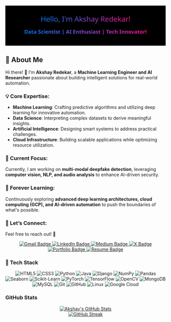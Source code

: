 ![Banner](banner.svg)

## 🌟 About Me  

Hi there! 👋 I’m **Akshay Redekar**, a **Machine Learning Engineer and AI Researcher** passionate about building intelligent solutions for real-world automation.  
### 💡 Core Expertise:  
- **Machine Learning**: Crafting predictive algorithms and utilizing deep learning for innovative automation.  
- **Data Science**: Interpreting complex datasets to derive meaningful insights.  
- **Artificial Intelligence**: Designing smart systems to address practical challenges.  
- **Cloud Infrastructure**: Building scalable applications while optimizing resource utilization.  

### 🎯 Current Focus:  
Currently, I am working on **multi-modal deepfake detection**, leveraging **computer vision, NLP, and audio analysis** to enhance AI-driven security.  

### 🌱 Forever Learning:  
Continuously exploring **advanced deep learning architectures, cloud computing (GCP), and AI-driven automation** to push the boundaries of what's possible.  

### 💬 Let’s Connect:  
Feel free to reach out! 🚀  

<p align="center">
  <a href="mailto:akshayredekar04@gmail.com">
    <img src="https://img.shields.io/badge/akshayredekar04@gmail.com-c14438?style=flat-square&logo=gmail&logoColor=white" alt="Gmail Badge"/>
  </a>
  <a href="https://www.linkedin.com/in/akshayredekar07/">
    <img src="https://img.shields.io/badge/akshayredekar07-blue?style=flat-square&logo=linkedin&logoColor=white" alt="LinkedIn Badge"/>
  </a>
  <a href="https://medium.com/@akshayredekar74">
    <img src="https://img.shields.io/badge/-akshayredekar74-03a57a?style=flat-square&labelColor=000000&logo=medium" alt="Medium Badge"/>
  </a>
  <a href="https://twitter.com/akshayredekar07">
    <img src="https://img.shields.io/badge/akshayredekar07-000000?style=flat-square&logo=x&logoColor=white" alt="X Badge"/>
  </a>
  <a href="https://akshayredekar-portfolio.netlify.app/">
    <img src="https://img.shields.io/badge/portfolio-ff69b4?style=flat-square&logo=netlify&logoColor=white" alt="Portfolio Badge"/>
  </a>
  <a href="https://drive.google.com/file/d/138kqy7x-MU0QSWE2VrTdAwTHSF6tZpwz/view?usp=sharing">
    <img src="https://img.shields.io/badge/Resume-FFD700?style=flat-square&logo=googledrive&logoColor=white" alt="Resume Badge"/>
  </a>
</p>



### 🤖 Tech Stack 

<div align="center">
  <img src="https://img.shields.io/badge/-HTML5-E34F26?style=flat-square&logo=html5&logoColor=white" alt="HTML5"/>
  <img src="https://img.shields.io/badge/-CSS3-1572B6?style=flat-square&logo=css3&logoColor=white" alt="CSS3"/>
  <img src="https://img.shields.io/badge/-Python-3776AB?style=flat-square&logo=python&logoColor=white" alt="Python"/>
  <img src="https://img.shields.io/badge/-Java-007396?style=flat-square&logo=openjdk&logoColor=white" alt="Java"/>
  <img src="https://img.shields.io/badge/-Django-092E20?style=flat-square&logo=django&logoColor=white" alt="Django"/>
  <img src="https://img.shields.io/badge/-NumPy-013243?style=flat-square&logo=numpy&logoColor=white" alt="NumPy"/>
  <img src="https://img.shields.io/badge/-Pandas-150458?style=flat-square&logo=pandas&logoColor=white" alt="Pandas"/>
  <img src="https://img.shields.io/badge/-Seaborn-3F7F93?style=flat-square&logo=python&logoColor=white" alt="Seaborn"/>
  <img src="https://img.shields.io/badge/-Scikit--Learn-F7931E?style=flat-square&logo=scikitlearn&logoColor=white" alt="Scikit-Learn"/>
  <img src="https://img.shields.io/badge/-PyTorch-EE4C2C?style=flat-square&logo=pytorch&logoColor=white" alt="PyTorch"/>
  <img src="https://img.shields.io/badge/-TensorFlow-FF6F00?style=flat-square&logo=tensorflow&logoColor=white" alt="TensorFlow"/>
  <img src="https://img.shields.io/badge/-OpenCV-5C3EE8?style=flat-square&logo=opencv&logoColor=white" alt="OpenCV"/>
  <img src="https://img.shields.io/badge/-MongoDB-47A248?style=flat-square&logo=mongodb&logoColor=white" alt="MongoDB"/>
  <img src="https://img.shields.io/badge/-MySQL-4479A1?style=flat-square&logo=mysql&logoColor=white" alt="MySQL"/>
  <img src="https://img.shields.io/badge/-Git-F05032?style=flat-square&logo=git&logoColor=white" alt="Git"/>
  <img src="https://img.shields.io/badge/-GitHub-181717?style=flat-square&logo=github&logoColor=white" alt="GitHub"/>
  <img src="https://img.shields.io/badge/-Linux-FCC624?style=flat-square&logo=linux&logoColor=black" alt="Linux"/>
  <img src="https://img.shields.io/badge/-Google%20Cloud-4285F4?style=flat-square&logo=googlecloud&logoColor=white" alt="Google Cloud"/>
</div>

###  **GitHub Stats**

<div align="center">
<a href="https://github-stats-alpha.vercel.app/api?username=akshayredekar07&cc=000&tc=6A5ACD&ic=FF1493&bc=000">
  <img src="https://github-stats-alpha.vercel.app/api?username=akshayredekar07&cc=000&tc=6A5ACD&ic=FF1493&bc=000" alt="Akshay's GitHub Stats">
</a>
</div>

<div align="center">
  
  <a href="https://git.io/streak-stats">
    <img src="https://streak-stats.demolab.com?user=akshayredekar07&theme=dark&hide_border=true&fire=FF1493&ring=6A5ACD&currStreakLabel=FF69B4" alt="GitHub Streak">
  </a>

</div>
